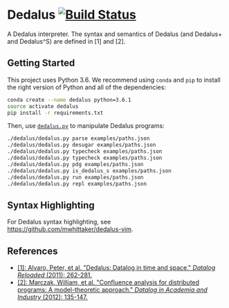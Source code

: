 # Dedalus [![Build Status](https://travis-ci.org/mwhittaker/dedalus.svg?branch=master)](https://travis-ci.org/mwhittaker/dedalus)
A Dedalus interpreter. The syntax and semantics of Dedalus (and Dedalus+ and
Dedalus^S) are defined in [1] and [2].

## Getting Started
This project uses Python 3.6. We recommend using `conda` and `pip` to install
the right version of Python and all of the dependencies:

```bash
conda create --name dedalus python=3.6.1
source activate dedalus
pip install -r requirements.txt
```

Then, use [`dedalus.py`](dedalus/dedalus.py) to manipulate Dedalus programs:

```bash
./dedalus/dedalus.py parse examples/paths.json
./dedalus/dedalus.py desugar examples/paths.json
./dedalus/dedalus.py typecheck examples/paths.json
./dedalus/dedalus.py typecheck examples/paths.json
./dedalus/dedalus.py pdg examples/paths.json
./dedalus/dedalus.py is_dedalus_s examples/paths.json
./dedalus/dedalus.py run examples/paths.json
./dedalus/dedalus.py repl examples/paths.json
```

## Syntax Highlighting
For Dedalus syntax highlighting, see https://github.com/mwhittaker/dedalus-vim.

## References
- [\[1\]: Alvaro, Peter, et al. "Dedalus: Datalog in time and space." _Datalog Reloaded_ (2011): 262-281.][alvaro_paper]
- [\[2\]: Marczak, William, et al. "Confluence analysis for distributed programs: A model-theoretic approach." _Datalog in Academia and Industry_ (2012): 135-147.][marczak_paper]

[alvaro_paper]: https://scholar.google.com/scholar?cluster=4658639044512647014
[marczak_paper]: https://scholar.google.com/scholar?cluster=17678162482015246510
